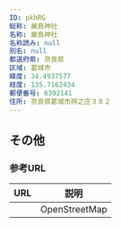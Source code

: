```yaml
---
ID: pkhRG
総称: 厳島神社
名称: 厳島神社
名称読み: null
別名: null
都道府県: 奈良県
区域: 葛城市
緯度: 34.4937577
経度: 135.7162434
郵便番号: 6392141
住所: 奈良県葛城市辨之庄３８２
---
```


## その他

### 参考URL

| URL | 説明          |
| --- | ------------- |
|     | OpenStreetMap |
